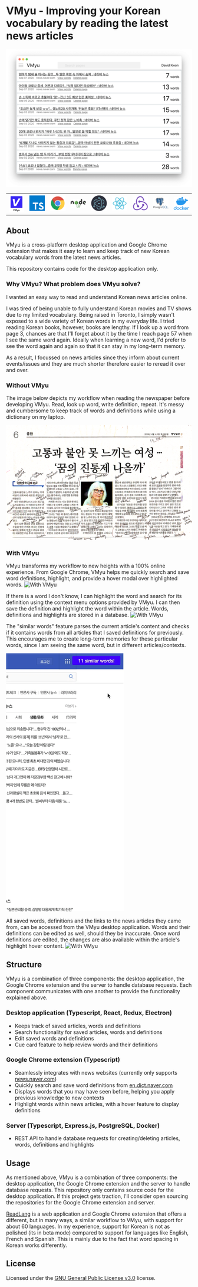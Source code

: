 # VMyu - Improving your Korean vocabulary by reading the latest news articles

<p align='center'>
    <img src ='docs/img/vmyu_screenshot.png'>
</p>

<table>
<tr>
<td vlign="center">
    <a href='https://github.com/xorye/vmyu-reloaded-electron'>
        <img src='docs/img/logo_small.png' width='200'>
    </a>
</td>
<td vlign="center">
    <a href='https://www.typescriptlang.org'>
        <img src='docs/img/typescript.png' width='200'>
    </a>
</td>
<td vlign="center">
    <a href='https://developer.chrome.com/extensions/api_index'>
        <img src='docs/img/chrome.png' width='200'>
    </a>
</td>
<td vlign="center">
    <a href='https://nodejs.org/en/'>
        <img src='docs/img/node.png' width='200'>
    </a>
</td>
<td vlign="center">
    <a href='https://www.electronjs.org'>
        <img src='docs/img/electron.png' width='200'>
    </a>
</td>
<td vlign="center">
    <a href='https://reactjs.org'>
        <img src='docs/img/react.png' width='200'>
    </a>
</td>
<td vlign="center">
    <a href='https://redux.js.org'>
        <img src='docs/img/redux.png' width='200'>
    </a>
</td>
<td vlign="center">
    <a href='https://www.postgresql.org'>
        <img src='docs/img/postgresql.png' width='200'>
    </a>
</td>
<td vlign="center">
    <a href='https://www.docker.com'>
        <img src='docs/img/docker.png' width='200'>
    </a>
</td>
</tr></table>

## About
VMyu is a cross-platform desktop application and Google Chrome extension that makes it
easy to learn and keep track of new Korean vocabulary words from the latest news articles.

This repository contains code for the desktop application only.

### Why VMyu? What problem does VMyu solve?

I wanted an easy way to read and understand Korean news articles online.

I was tired of being unable to fully understand Korean movies and TV shows
due to my limited vocabulary.
Being raised in Toronto, I simply wasn't exposed to a wide variety of Korean
words in my everyday life. I tried reading Korean books, however, books are lengthy.
If I look up a word from page 3, chances are that I'll forget about it by the time
I reach page 57 when I see the same word again. Ideally when learning a new word,
I'd prefer to see the word again and again so that it can stay in my
long-term memory.

As a result, I focussed on news articles since they inform about current events/issues
and they are much shorter therefore easier to reread it over and over.

### Without VMyu
The image below depicts my workflow when reading the newspaper before developing VMyu.
Read, look up word, write definition, repeat.
It's messy and cumbersome to keep track of words and definitions while
using a dictionary on my laptop.

![Without VMyu](docs/img/before.png)

### With VMyu
VMyu transforms my workflow to new heights with a 100% online experience.
From Google Chrome, VMyu helps me quickly search and save word definitions, highlight,
and provide a hover modal over highlighted words.
![With VMyu](docs/img/vmyu_chrome.gif)

If there is a word I don't know, I can highlight the word and search for its definition
using the context menu options provided by VMyu. I can then save the definition and
highlight the word within the article. Words, definitions and highlights are stored
in a database.
![With VMyu](docs/img/vmyu_chrome_word.gif)

The "similar words" feature parses the current article's content and checks if it
contains words from all articles that I saved definitions for previously.
This encourages me to create long-term memories for these particular words, since
I am seeing the same word, but in different articles/contexts.

![With VMyu](docs/img/vmyu_common.gif)

All saved words, definitions and the links to the news articles they came from,
can be accessed from the VMyu desktop application.
Words and their definitions can be edited as well, should they be inaccurate.
Once word definitions are edited, the changes are also available within the
article's highlight hover content.
![With VMyu](docs/img/vmyu_desktop.gif)

## Structure
VMyu is a combination of three components: the desktop application, the Google Chrome
extension and the server to handle database requests. Each component communicates
with one another to provide the functionality explained above.

### Desktop application (Typescript, React, Redux, Electron)
 - Keeps track of saved articles, words and definitions
 - Search functionality for saved articles, words and definitions
 - Edit saved words and definitions
 - Cue card feature to help review words and their definitions

### Google Chrome extension (Typescript)
 - Seamlessly integrates with news websites (currently only supports [news.naver.com](https://news.naver.com))
 - Quickly search and save word definitions from [en.dict.naver.com](https://en.dict.naver.com/#/main)
 - Displays words that you may have seen before, helping you apply previous knowledge to new contexts
 - Highlight words within news articles, with a hover feature to display definitions

### Server (Typescript, Express.js, PostgreSQL, Docker)
 - REST API to handle database requests for creating/deleting articles, words, definitions and highlights

## Usage

As mentioned above, VMyu is a combination of three components: the desktop application,
the Google Chrome extension and the server to handle database requests.
This repository only contains source code for the desktop application.
If this project gets traction, I'll consider open sourcing the repositories for the Google Chrome extension and server.

[ReadLang](https://readlang.com) is a web application and Google Chrome extension that
offers a different, but in many ways, a similar workflow to VMyu, with support for about 60 languages.
In my experience, support for Korean is not as polished (its in beta mode) compared
to support for languages like English, French and Spanish.
This is mainly due to the fact that word spacing in Korean works differently.

## License

Licensed under the [GNU General Public License v3.0](LICENSE.md) license.